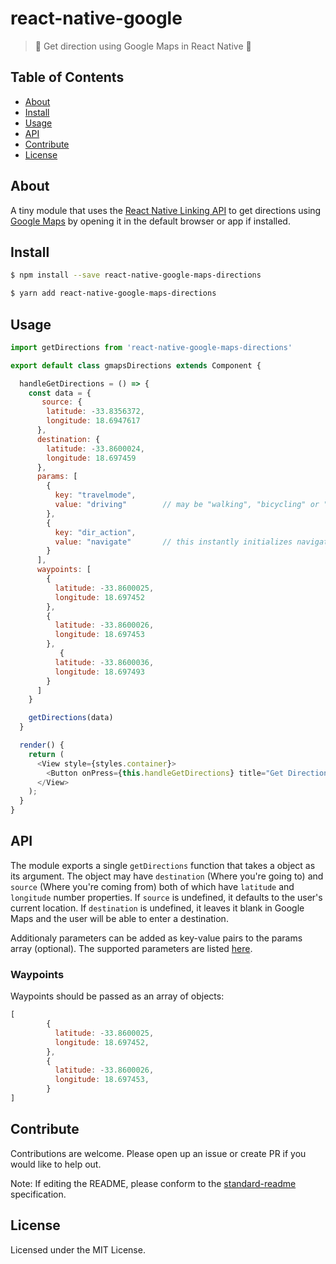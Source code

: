 # react-native-google

> 🚕 Get direction using Google Maps in React Native 🚗

## Table of Contents

- [About](#about)
- [Install](#install)
- [Usage](#usage)
- [API](#api)
- [Contribute](#Contribute)
- [License](#license)

## About

A tiny module that uses the [React Native Linking API](https://facebook.github.io/react-native/docs/linking.html) to get directions using [Google Maps](https://www.google.com/maps) by opening it in the default browser or app if installed.

## Install

```sh
$ npm install --save react-native-google-maps-directions
```

```sh
$ yarn add react-native-google-maps-directions
```

## Usage

```js
import getDirections from 'react-native-google-maps-directions'

export default class gmapsDirections extends Component {

  handleGetDirections = () => {
    const data = {
       source: {
        latitude: -33.8356372,
        longitude: 18.6947617
      },
      destination: {
        latitude: -33.8600024,
        longitude: 18.697459
      },
      params: [
        {
          key: "travelmode",
          value: "driving"        // may be "walking", "bicycling" or "transit" as well
        },
        {
          key: "dir_action",
          value: "navigate"       // this instantly initializes navigation using the given travel mode
        }
      ],
      waypoints: [
        {
          latitude: -33.8600025,
          longitude: 18.697452
        },
        {
          latitude: -33.8600026,
          longitude: 18.697453
        },
           {
          latitude: -33.8600036,
          longitude: 18.697493
        }
      ]
    }

    getDirections(data)
  }

  render() {
    return (
      <View style={styles.container}>
        <Button onPress={this.handleGetDirections} title="Get Directions" />
      </View>
    );
  }
}
```

## API

The module exports a single `getDirections` function that takes a object as its argument. The object may have `destination` (Where you're going to) and `source` (Where you're coming from) both of which have `latitude` and `longitude` number properties. If `source` is undefined, it defaults to the user's current location. If `destination` is undefined, it leaves it blank in Google Maps and the user will be able to enter a destination.

Additionaly parameters can be added as key-value pairs to the params array (optional). The supported parameters are listed [here](https://developers.google.com/maps/documentation/urls/guide#directions-action).

### Waypoints

Waypoints should be passed as an array of objects:

```js
[
        {
          latitude: -33.8600025,
          longitude: 18.697452,
        },
        {
          latitude: -33.8600026,
          longitude: 18.697453,
        }
]
```

## Contribute

Contributions are welcome. Please open up an issue or create PR if you would like to help out.

Note: If editing the README, please conform to the [standard-readme](https://github.com/RichardLitt/standard-readme) specification.

## License

Licensed under the MIT License.
